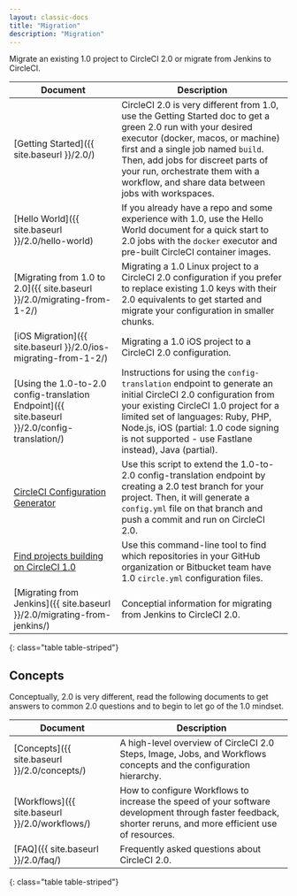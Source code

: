 ```yaml
---
layout: classic-docs
title: "Migration"
description: "Migration"
---
```


Migrate an existing 1.0 project to CircleCI 2.0 or migrate from Jenkins to CircleCI.

Document | Description
----|----------
[Getting Started]({{ site.baseurl }}/2.0/) | CircleCI 2.0 is very different from 1.0, use the Getting Started doc to get a green 2.0 run with your desired executor (docker, macos, or machine) first and a single job named `build`. Then, add jobs for discreet parts of your run, orchestrate them with a workflow, and share data between jobs with workspaces.
[Hello World]({{ site.baseurl }}/2.0/hello-world) | If you already have a repo and some experience with 1.0, use the Hello World document for a quick start to 2.0 jobs with the `docker` executor and pre-built CircleCI container images.
[Migrating from 1.0 to 2.0]({{ site.baseurl }}/2.0/migrating-from-1-2/) | Migrating a 1.0 Linux project to a CircleCI 2.0 configuration if you prefer to replace existing 1.0 keys with their 2.0 equivalents to get started and migrate your configuration in smaller chunks.
[iOS Migration]({{ site.baseurl }}/2.0/ios-migrating-from-1-2/) | Migrating a 1.0 iOS project to a CircleCI 2.0 configuration.
[Using the 1.0-to-2.0 config-translation Endpoint]({{ site.baseurl }}/2.0/config-translation/) | Instructions for using the `config-translation` endpoint to generate an initial CircleCI 2.0 configuration from your existing CircleCI 1.0 project for a limited set of languages: Ruby, PHP, Node.js, iOS (partial: 1.0 code signing is not supported - use Fastlane instead), Java (partial).
[CircleCI Configuration Generator](https://github.com/CircleCI-Public/circleci-config-generator) | Use this script to extend the 1.0-to-2.0 config-translation endpoint by creating a 2.0 test branch for your project. Then, it will generate a  `config.yml` file on that branch and push a commit and run on CircleCI 2.0.
[Find projects building on CircleCI 1.0](https://github.com/CircleCI-Public/find-circle-yml) | Use this command-line tool to find which repositories in your GitHub organization or Bitbucket team have 1.0 `circle.yml` configuration files.
[Migrating from Jenkins]({{ site.baseurl }}/2.0/migrating-from-jenkins/) | Conceptial information for migrating from Jenkins to CircleCI 2.0.
{: class="table table-striped"}

## Concepts 

Conceptually, 2.0 is very different, read the following documents to get answers to common 2.0 questions and to begin to let go of the 1.0 mindset.

Document | Description
---------|----------
[Concepts]({{ site.baseurl }}/2.0/concepts/) | A high-level overview of CircleCI 2.0 Steps, Image, Jobs, and Workflows concepts and the configuration hierarchy.
[Workflows]({{ site.baseurl }}/2.0/workflows/) | How to configure Workflows to increase the speed of your software development through faster feedback, shorter reruns, and more efficient use of resources.
[FAQ]({{ site.baseurl }}/2.0/faq/) | Frequently asked questions about CircleCI 2.0.
{: class="table table-striped"}

